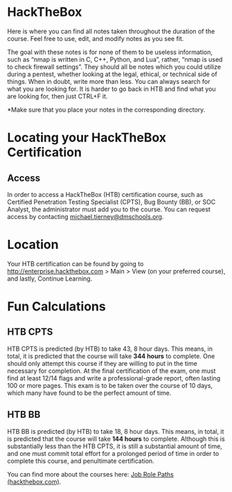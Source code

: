 ﻿# **HackTheBox**
Here is where you can find all notes taken throughout the duration of the course. Feel free to use, edit, and modify notes as you see fit.

The goal with these notes is for none of them to be useless information, such as “nmap is written in C, C++, Python, and Lua”, rather, “nmap is used to check firewall settings”. They should all be notes which you could utilize during a pentest, whether looking at the legal, ethical, or technical side of things. When in doubt, write more than less. You can always search for what you are looking for. It is harder to go back in HTB and find what you are looking for, then just CTRL+F it.

\*Make sure that you place your notes in the corresponding directory.
# **Locating your HackTheBox Certification**
## **Access**
In order to access a HackTheBox (HTB) certification course, such as Certified Penetration Testing Specialist (CPTS), Bug Bounty (BB), or SOC Analyst, the administrator must add you to the course. You can request access by contacting <michael.tierney@dmschools.org>.
# **Location**
Your HTB certification can be found by going to <http://enterprise.hackthebox.com> > Main > View (on your preferred course), and lastly, Continue Learning.
# **Fun Calculations**
## **HTB CPTS**
HTB CPTS is predicted (by HTB) to take 43, 8 hour days. This means, in total, it is predicted that the course will take **344 hours** to complete. One should only attempt this course if they are willing to put in the time necessary for completion. At the final certification of the exam, one must find at least 12/14 flags and write a professional-grade report, often lasting 100 or more pages. This exam is to be taken over the course of 10 days, which many have found to be the perfect amount of time.
## **HTB BB**
HTB BB is predicted (by HTB) to take 18, 8 hour days. This means, in total, it is predicted that the course will take **144 hours** to complete. Although this is substantially less than the HTB CPTS, it is still a substantial amount of time, and one must commit total effort for a prolonged period of time in order to complete this course, and penultimate certification.

You can find more about the courses here: [Job Role Paths (hackthebox.com)](https://academy.hackthebox.com/paths/jobrole).
